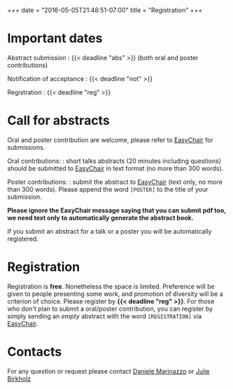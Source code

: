 +++
date = "2016-05-05T21:48:51-07:00"
title = "Registration"
+++


# Important dates

Abstract submission
:   {{< deadline "abs" >}} (both oral and poster contributions)

Notification of acceptance
:   {{< deadline "not" >}}

Registration 
:   {{< deadline "reg" >}} 

# Call for abstracts

Oral and poster contribution are welcome, please refer to [EasyChair][1] for
submissions.

Oral contributions:
:   short talks abstracts (20 minutes including questions) should be submitted
to [EasyChair][1] in text format (no more than 300 words).

Poster contributions:
:   submit the abstract to [EasyChair][1] (text only,
no more than 300 words).
Please append the word `[POSTER]` to the title of your submission.

**Please ignore the EasyChair message saying that you can submit pdf too, we need text only to automatically generate the abstract book.**

If you submit an abstract for a talk or a poster you will be automatically registered.

# Registration

Registration is **free**. Nonetheless the space is limited. Preference will be given to people presenting some work, and promotion of diversity will be a criterion of choice.
Please register by **{{< deadline "reg" >}}**.
For those who don't plan to submit a oral/poster contribution,
you can register by simply sending an *empty* abstract with the
word `[REGISTRATION]` via [EasyChair][1].

[1]: https://easychair.org/conferences/?conf=benet2017 "EasyChair"

# Contacts
 
For any question or request please contact
[Daniele Marinazzo](<mailto:daniele.marinazzo@gmail.com>)
or
[Julie Birkholz](<mailto:Julie.Birkholz@ugent.be >)
